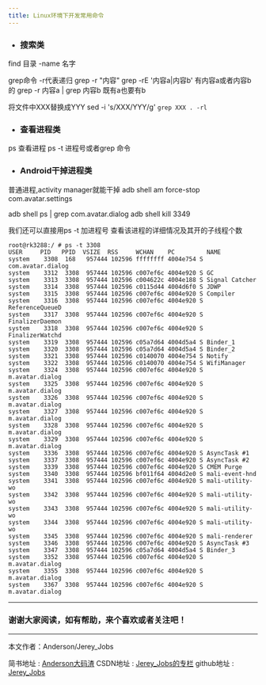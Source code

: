 ```yaml
---
title: Linux环境下开发常用命令
---
```


- ### 搜索类
find 目录 -name 名字

grep命令  -r代表递归
grep -r "内容"
grep -rE '内容a|内容b'    有内容a或者内容b的
grep -r  内容a | grep 内容b   既有a也要有b

将文件中XXX替换成YYY
sed -i 's/XXX/YYY/g' `grep XXX . -rl`


- ### 查看进程类
ps 查看进程
ps -t 进程号或者grep 命令

- ### Android干掉进程类
普通进程,activity manager就能干掉
adb shell am force-stop com.avatar.settings

adb shell ps | grep com.avatar.dialog
adb shell kill 3349

我们还可以直接用ps -t 加进程号 查看该进程的详细情况及其开的子线程个数
``` stylus
root@rk3288:/ # ps -t 3308                                                     
USER     PID   PPID  VSIZE  RSS     WCHAN    PC         NAME
system    3308  168   957444 102596 ffffffff 4004e754 S com.avatar.dialog
system    3312  3308  957444 102596 c007ef6c 4004e920 S GC
system    3313  3308  957444 102596 c004622c 4004e188 S Signal Catcher
system    3314  3308  957444 102596 c0115d44 4004d6f0 S JDWP
system    3315  3308  957444 102596 c007ef6c 4004e920 S Compiler
system    3316  3308  957444 102596 c007ef6c 4004e920 S ReferenceQueueD
system    3317  3308  957444 102596 c007ef6c 4004e920 S FinalizerDaemon
system    3318  3308  957444 102596 c007ef6c 4004e920 S FinalizerWatchd
system    3319  3308  957444 102596 c05a7d64 4004d5a4 S Binder_1
system    3320  3308  957444 102596 c05a7d64 4004d5a4 S Binder_2
system    3321  3308  957444 102596 c0140070 4004e754 S Notify
system    3322  3308  957444 102596 c0140070 4004e754 S WifiManager
system    3324  3308  957444 102596 c007ef6c 4004e920 S m.avatar.dialog
system    3325  3308  957444 102596 c007ef6c 4004e920 S m.avatar.dialog
system    3326  3308  957444 102596 c007ef6c 4004e920 S m.avatar.dialog
system    3327  3308  957444 102596 c007ef6c 4004e920 S m.avatar.dialog
system    3328  3308  957444 102596 c007ef6c 4004e920 S m.avatar.dialog
system    3329  3308  957444 102596 c007ef6c 4004e920 S m.avatar.dialog
system    3336  3308  957444 102596 c007ef6c 4004e920 S AsyncTask #1
system    3337  3308  957444 102596 c007ef6c 4004e920 S AsyncTask #2
system    3339  3308  957444 102596 c007ef6c 4004e920 S CMEM Purge
system    3340  3308  957444 102596 bf011f64 4004d2e0 S mali-event-hnd
system    3341  3308  957444 102596 c007ef6c 4004e920 S mali-utility-wo
system    3342  3308  957444 102596 c007ef6c 4004e920 S mali-utility-wo
system    3343  3308  957444 102596 c007ef6c 4004e920 S mali-utility-wo
system    3344  3308  957444 102596 c007ef6c 4004e920 S mali-utility-wo
system    3345  3308  957444 102596 c007ef6c 4004e920 S mali-renderer
system    3346  3308  957444 102596 c007ef6c 4004e920 S AsyncTask #3
system    3347  3308  957444 102596 c05a7d64 4004d5a4 S Binder_3
system    3352  3308  957444 102596 c007ef6c 4004e920 S m.avatar.dialog
system    3355  3308  957444 102596 c007ef6c 4004e920 S m.avatar.dialog
system    3367  3308  957444 102596 c007ef6c 4004e920 S m.avatar.dialog

```


 ----------
 ### 谢谢大家阅读，如有帮助，来个喜欢或者关注吧！

 ----------
 本文作者：Anderson/Jerey_Jobs

 简书地址   :  [Anderson大码渣][1]
 CSDN地址   :  [Jerey_Jobs的专栏][2]
 github地址 :  [Jerey_Jobs][3]
 

  [1]: http://www.jianshu.com/users/016a5ba708a0/latest_articles
  [2]: http://blog.csdn.net/jerey_jobs
  [3]: https://github.com/Jerey-Jobs